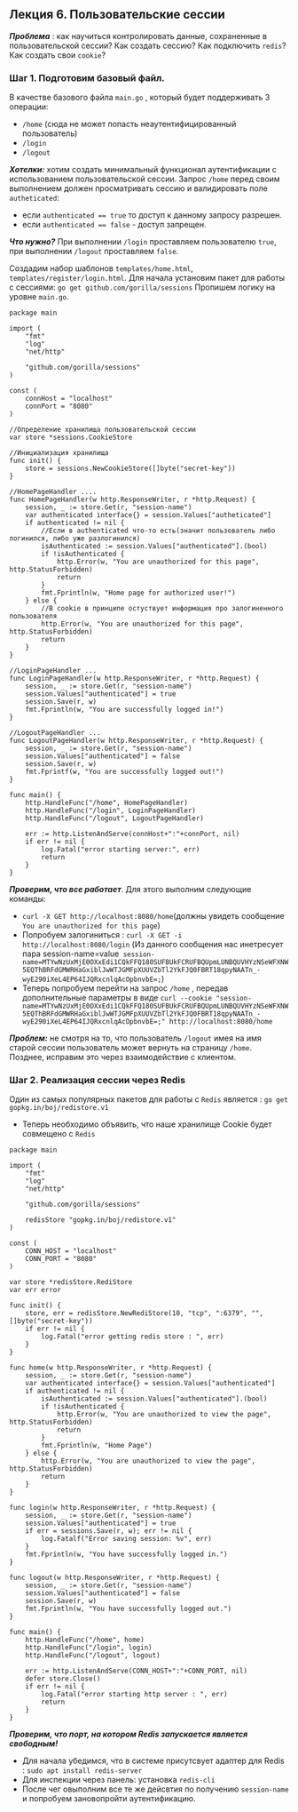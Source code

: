 ## Лекция 6. Пользовательские сессии

***Проблема*** : как научиться контролировать данные, сохраненные в пользовательской сессии? Как создать сессию? Как подключить ```redis```? Как создать свои ```cookie```?

### Шаг 1. Подготовим базовый файл.
В качестве базового файла ```main.go``` , который будет поддерживать 3 операции:
* ```/home``` (сюда не может попасть неаутентифицированный пользователь)
* ```/login```
* ```/logout```

***Хотелки:*** хотим создать минимальный функционал аутентификации с использованием пользовательской сессии. Запрос ```/home``` перед своим выполнением должен просматривать сессию и валидировать поле ```autheticated```: 
* если ```authenticated == true``` то доступ к данному запросу разрешен.
* если ```authenticated == false``` - доступ запрещен.

***Что нужно?*** При выполнении ```/login``` проставляем пользователю ```true```, при выполнении ```/logout``` проставляем ```false```.

Создадим набор шаблонов ```templates/home.html```, ```templates/register/login.html```.
Для начала установим пакет для работы с сессиями: ```go get github.com/gorilla/sessions```
Пропишем логику на уровне ```main.go```.
```
package main

import (
	"fmt"
	"log"
	"net/http"

	"github.com/gorilla/sessions"
)

const (
	connHost = "localhost"
	connPort = "8080"
)

//Определение хранилища пользовательской сессии
var store *sessions.CookieStore

//Инициализация хранилища
func init() {
	store = sessions.NewCookieStore([]byte("secret-key"))
}

//HomePageHandler ....
func HomePageHandler(w http.ResponseWriter, r *http.Request) {
	session, _ := store.Get(r, "session-name")
	var authenticated interface{} = session.Values["autheticated"]
	if authenticated != nil {
		//Если в authenticated что-то есть(значит пользователь либо логинился, либо уже разлогинился)
		isAuthenticated := session.Values["authenticated"].(bool)
		if !isAuthenticated {
			http.Error(w, "You are unauthorized for this page", http.StatusForbidden)
			return
		}
		fmt.Fprintln(w, "Home page for authorized user!")
	} else {
		//В cookie в принципе остуствует информация про залогиненного пользователя
		http.Error(w, "You are unauthorized for this page", http.StatusForbidden)
		return
	}
}

//LoginPageHandler ...
func LoginPageHandler(w http.ResponseWriter, r *http.Request) {
	session, _ := store.Get(r, "session-name")
	session.Values["authenticated"] = true
	session.Save(r, w)
	fmt.Fprintln(w, "You are successfully logged in!")
}

//LogoutPageHandler ...
func LogoutPageHandler(w http.ResponseWriter, r *http.Request) {
	session, _ := store.Get(r, "session-name")
	session.Values["authenticated"] = false
	session.Save(r, w)
	fmt.Fprintf(w, "You are successfully logged out!")
}

func main() {
	http.HandleFunc("/home", HomePageHandler)
	http.HandleFunc("/login", LoginPageHandler)
	http.HandleFunc("/logout", LogoutPageHandler)

	err := http.ListenAndServe(connHost+":"+connPort, nil)
	if err != nil {
		log.Fatal("error starting server:", err)
		return
	}
}

```

***Проверим, что все работает***. Для этого выполним следующие команды:
* ```curl -X GET http://localhost:8080/home```(должны увидеть сообщение ```You are unauthorized for this page```)
* Попробуем залогиниться : ```curl -X GET -i http://localhost:8080/login``` (Из данного сообщения нас инетресует пара session-name=value```
session-name=MTYwNzUxMjE0OXxEdi1CQkFFQ180SUFBUkFCRUFBQUpmLUNBQUVHYzNSeWFXNW5EQThBRFdGMWRHaGxiblJwWTJGMFpXUUVZbTl2YkFJQ0FBRT18qpyNAATn_-wyE290iXeL4EP64IJQRxcnlqAcOpbnvbE=;```)
* Теперь попробуем перейти на запрос ```/home``` , передав дополнительные параметры в виде
``` curl --cookie "session-name=MTYwNzUxMjE0OXxEdi1CQkFFQ180SUFBUkFCRUFBQUpmLUNBQUVHYzNSeWFXNW5EQThBRFdGMWRHaGxiblJwWTJGMFpXUUVZbTl2YkFJQ0FBRT18qpyNAATn_-wyE290iXeL4EP64IJQRxcnlqAcOpbnvbE=;" http://localhost:8080/home ```

***Проблем:*** не смотря на то, что пользователь ```/logout``` имея на имя старой сессии пользователь может вернуть на страницу ```/home```. Позднее, исправим это через взаимодействие с клиентом.


### Шаг 2. Реализация сессии через Redis
Один из самых популярных пакетов для работы с ```Redis``` является : ```go get gopkg.in/boj/redistore.v1```
* Теперь необходимо объявить, что наше хранилище Cookie будет совмещено с ```Redis```
```
package main

import (
	"fmt"
	"log"
	"net/http"

	"github.com/gorilla/sessions"

	redisStore "gopkg.in/boj/redistore.v1"
)

const (
	CONN_HOST = "localhost"
	CONN_PORT = "8080"
)

var store *redisStore.RediStore
var err error

func init() {
	store, err = redisStore.NewRediStore(10, "tcp", ":6379", "", []byte("secret-key"))
	if err != nil {
		log.Fatal("error getting redis store : ", err)
	}
}

func home(w http.ResponseWriter, r *http.Request) {
	session, _ := store.Get(r, "session-name")
	var authenticated interface{} = session.Values["authenticated"]
	if authenticated != nil {
		isAuthenticated := session.Values["authenticated"].(bool)
		if !isAuthenticated {
			http.Error(w, "You are unauthorized to view the page", http.StatusForbidden)
			return
		}
		fmt.Fprintln(w, "Home Page")
	} else {
		http.Error(w, "You are unauthorized to view the page", http.StatusForbidden)
		return
	}
}

func login(w http.ResponseWriter, r *http.Request) {
	session, _ := store.Get(r, "session-name")
	session.Values["authenticated"] = true
	if err = sessions.Save(r, w); err != nil {
		log.Fatalf("Error saving session: %v", err)
	}
	fmt.Fprintln(w, "You have successfully logged in.")
}

func logout(w http.ResponseWriter, r *http.Request) {
	session, _ := store.Get(r, "session-name")
	session.Values["authenticated"] = false
	session.Save(r, w)
	fmt.Fprintln(w, "You have successfully logged out.")
}

func main() {
	http.HandleFunc("/home", home)
	http.HandleFunc("/login", login)
	http.HandleFunc("/logout", logout)

	err := http.ListenAndServe(CONN_HOST+":"+CONN_PORT, nil)
	defer store.Close()
	if err != nil {
		log.Fatal("error starting http server : ", err)
		return
	}
}

```

***Проверим, что порт, на котором Redis запускается является свободным!*** 
* Для начала убедимся, что в системе присутсвует адаптер для Redis : ```sudo apt install redis-server ```
* Для инспекции через панель: установка ```redis-cli```
* После чег овыполним все те же дейсвтия по получению ```session-name``` и попробуем зановопройти аутентификацию.


